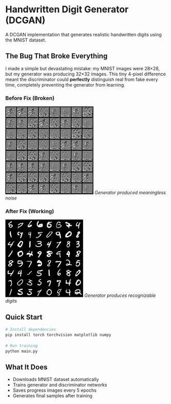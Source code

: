 # Handwritten Digit Generator (DCGAN)

A DCGAN implementation that generates realistic handwritten digits using the MNIST dataset.

## The Bug That Broke Everything

I made a simple but devastating mistake: my MNIST images were 28×28, but my generator was producing 32×32 images. This tiny 4-pixel difference meant the discriminator could **perfectly** distinguish real from fake every time, completely preventing the generator from learning.

### Before Fix (Broken)

![Before](old.png)
_Generator produced meaningless noise_

### After Fix (Working)

![After](final_generated.png)
_Generator produces recognizable digits_

## Quick Start

```bash
# Install dependencies
pip install torch torchvision matplotlib numpy

# Run training
python main.py
```

## What It Does

- Downloads MNIST dataset automatically
- Trains generator and discriminator networks
- Saves progress images every 5 epochs
- Generates final samples after training
